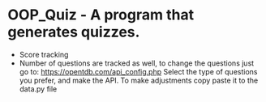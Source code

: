 # OOP_Quiz - A program that generates quizzes. 
- Score tracking
- Number of questions are tracked as well, to change the questions just go to: 
  https://opentdb.com/api_config.php 
  Select the type of questions you prefer, and make the API. To make adjustments copy paste it to the data.py file

